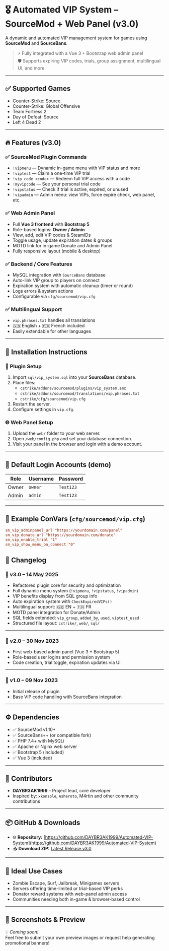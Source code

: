 # 🎖️ Automated VIP System – SourceMod + Web Panel (v3.0)

A dynamic and automated VIP management system for games using **SourceMod** and **SourceBans**.

> ⚡ Fully integrated with a Vue 3 + Bootstrap web admin panel  
> 🛡️ Supports expiring VIP codes, trials, group assignment, multilingual UI, and more.

---

## ✅ Supported Games

- Counter-Strike: Source
- Counter-Strike: Global Offensive
- Team Fortress 2
- Day of Defeat: Source
- Left 4 Dead 2

---

## 🔥 Features (v3.0)

### ✅ SourceMod Plugin Commands
- `!vipmenu` — Dynamic in-game menu with VIP status and more
- `!viptest` — Claim a one-time VIP trial
- `!vip_code <code>` — Redeem full VIP access with a code
- `!myvipcode` — See your personal trial code
- `!vipstatus` — Check if trial is active, expired, or unused
- `!vipadmin` — Admin menu: view VIPs, force expire check, web panel, etc.

### ✅ Web Admin Panel
- Full **Vue 3 frontend** with **Bootstrap 5**
- Role-based logins: **Owner / Admin**
- View, add, edit VIP codes & SteamIDs
- Toggle usage, update expiration dates & groups
- MOTD link for in-game Donate and Admin Panel
- Fully responsive layout (mobile & desktop)

### ✅ Backend / Core Features
- MySQL integration with `SourceBans` database
- Auto-link VIP group to players on connect
- Expiration system with automatic cleanup (timer or round)
- Logs errors & system actions
- Configurable via `cfg/sourcemod/vip.cfg`

### ✅ Multilingual Support
- `vip.phrases.txt` handles all translations
- 🇬🇧 English + 🇫🇷 French included
- Easily extendable for other languages

---

## 💾 Installation Instructions

### 🔧 Plugin Setup
1. Import `sql/vip_system.sql` into your **SourceBans** database.
2. Place files:
   - `cstrike/addons/sourcemod/plugins/vip_system.smx`
   - `cstrike/addons/sourcemod/translations/vip.phrases.txt`
   - `cstrike/cfg/sourcemod/vip.cfg`
3. Restart the server.
4. Configure settings in `vip.cfg`.

### 🌐 Web Panel Setup
1. Upload the `web/` folder to your web server.
2. Open `/web/config.php` and set your database connection.
3. Visit your panel in the browser and login with a demo account.

---

## 🧪 Default Login Accounts (demo)

| Role  | Username | Password |
|-------|----------|----------|
| Owner | `owner`  | `Test123` |
| Admin | `admin`  | `Test123` |

---

## 🧠 Example ConVars (`cfg/sourcemod/vip.cfg`)

```cfg
sm_vip_adminpanel_url "https://yourdomain.com/panel"
sm_vip_donate_url "https://yourdomain.com/donate"
sm_vip_enable_trial "1"
sm_vip_show_menu_on_connect "0"
```
## 📜 Changelog

### 🔷 v3.0 – 14 May 2025
- Refactored plugin core for security and optimization  
- Full dynamic menu system (`!vipmenu`, `!vipstatus`, `!vipadmin`)  
- VIP benefits display from SQL group info  
- Auto expiration system with `CheckExpiredVIPs()`  
- Multilingual support: 🇬🇧 EN + 🇫🇷 FR  
- MOTD panel integration for Donate/Admin  
- SQL fields extended: `vip_group`, `added_by`, `used`, `viptest_used`  
- Structured file layout: `cstrike/`, `web/`, `sql/`  

---

### 🔹 v2.0 – 30 Nov 2023
- First web-based admin panel (Vue 3 + Bootstrap 5)  
- Role-based user logins and permission system  
- Code creation, trial toggle, expiration updates via UI  

---

### 🔸 v1.0 – 09 Nov 2023
- Initial release of plugin  
- Base VIP code handling with SourceBans integration  

---

## ⚙️ Dependencies

- ✅ SourceMod v1.10+  
- ✅ SourceBans++ (or compatible fork)  
- ✅ PHP 7.4+ with MySQLi  
- ✅ Apache or Nginx web server  
- ✅ Bootstrap 5 (included)  
- ✅ Vue 3 (included)  

---

## 🙌 Contributors

- **DAYBR3AK1999** – Project lead, core developer  
- Inspired by: `xkonsole`, `Asheroto`, M4rtin and other community contributions  

---

## 📦 GitHub & Downloads

- 🌐 **Repository:** [https://github.com/DAYBR3AK1999/Automated-VIP-System](https://github.com/DAYBR3AK1999/Automated-VIP-System)  
- 📥 **Download ZIP:** [Latest Release v3.0](https://github.com/DAYBR3AK1999/Automated-VIP-System/releases/latest)  

---

## 🎯 Ideal Use Cases

- Zombie Escape, Surf, Jailbreak, Minigames servers  
- Servers offering time-limited or trial-based VIP perks  
- Donator reward systems with web-panel admin access  
- Communities needing both in-game & browser-based control  

---

## 📸 Screenshots & Preview

💡 *Coming soon!*  
Feel free to submit your own preview images or request help generating promotional banners!
